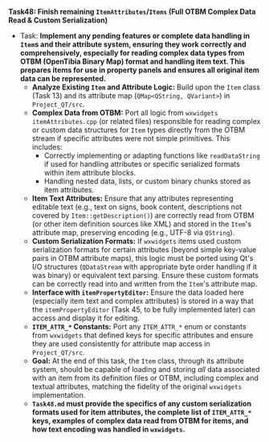 **Task48: Finish remaining `ItemAttributes`/`Items` (Full OTBM Complex Data Read & Custom Serialization)**
- Task: **Implement any pending features or complete data handling in `Item`s and their attribute system, ensuring they work correctly and comprehensively, especially for reading complex data types from OTBM (OpenTibia Binary Map) format and handling item text. This prepares items for use in property panels and ensures all original item data can be represented.**
    - **Analyze Existing `Item` and Attribute Logic:** Build upon the `Item` class (Task 13) and its attribute map (`QMap<QString, QVariant>`) in `Project_QT/src`.
    - **Complex Data from OTBM:** Port all logic from `wxwidgets itemAttributes.cpp` (or related files) responsible for reading complex or custom data structures for `Item` types directly from the OTBM stream if specific attributes were not simple primitives. This includes:
        -   Correctly implementing or adapting functions like `readDataString` if used for handling attributes or specific serialized formats within item attribute blocks.
        -   Handling nested data, lists, or custom binary chunks stored as item attributes.
    - **Item Text Attributes:** Ensure that any attributes representing editable text (e.g., text on signs, book content, descriptions not covered by `Item::getDescription()`) are correctly read from OTBM (or other item definition sources like XML) and stored in the `Item`'s attribute map, preserving encoding (e.g., UTF-8 via `QString`).
    - **Custom Serialization Formats:** If `wxwidgets` items used custom serialization formats for certain attributes (beyond simple key-value pairs in OTBM attribute maps), this logic must be ported using Qt's I/O structures (`QDataStream` with appropriate byte order handling if it was binary) or equivalent text parsing. Ensure these custom formats can be correctly read into and written from the `Item`'s attribute map.
    - **Interface with `itemPropertyEditor`:** Ensure the data loaded here (especially item text and complex attributes) is stored in a way that the `itemPropertyEditor` (Task 45, to be fully implemented later) can access and display it for editing.
    - **`ITEM_ATTR_*` Constants:** Port any `ITEM_ATTR_*` enum or constants from `wxwidgets` that defined keys for specific attributes and ensure they are used consistently for attribute map access in `Project_QT/src`.
    - **Goal:** At the end of this task, the `Item` class, through its attribute system, should be capable of loading and storing *all* data associated with an item from its definition files or OTBM, including complex and textual attributes, matching the fidelity of the original `wxwidgets` implementation.
    - **`Task48.md` must provide the specifics of any custom serialization formats used for item attributes, the complete list of `ITEM_ATTR_*` keys, examples of complex data read from OTBM for items, and how text encoding was handled in `wxwidgets`.**
